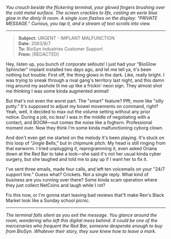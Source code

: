 *You crouch beside the flickering terminal, your gloved fingers brushing over the cold metal surface. The screen crackles to life, casting an eerie blue glow in the dimly lit room. A single icon flashes on the display: "PRIVATE MESSAGE." Curious, you tap it, and a stream of text scrolls into view.*

---

> **Subject:** URGENT - IMPLANT MALFUNCTION  
> **Date:** 2083/8/7  
> **To:** BioSyn Industries Customer Support  
> **From:** [REDACTED]  

Hey, listen up, you bunch of corporate sellouts! I just had your "BioGlow Sphincter" implant installed two days ago, and let me tell ya, it's been nothing but trouble. First off, the thing glows in the dark. Like, really bright. I was trying to sneak through a rival gang's territory last night, and this damn ring around my asshole lit me up like a frickin' neon sign. They almost shot me thinking I was some kinda augmented animal!

But that's not even the worst part. The "smart" feature? Pfft, more like "silly putty." It's supposed to adjust my bowel movements on command, right? Yeah, well, it decided to max out the volume setting without any prior notice. During a job, no less! I was in the middle of negotiating with a contact, and BOOM—out comes the noise like a foghorn. Professional moment over. Now they think I'm some kinda malfunctioning cyborg clown.

And don't even get me started on the melody it's been playing. It's stuck on this loop of "Jingle Bells," but in chipmunk pitch. My head is still ringing from that earworm. I tried unplugging it, reprogramming it, even asked Oriana down at the Red Bar to take a look—she said it's not her usual kinda cyber surgery, but she laughed and told me to pay up if I want her to fix it.

I've sent three emails, made four calls, and left ten voicemails on your "24/7 support line." Guess what? Crickets. Not a single reply. What kind of business are you running over there? Some kinda scam operation where they just collect NetCoins and laugh while I rot?

Fix this now, or I'm gonna start leaving bad reviews that'll make Ren's Black Market look like a Sunday school picnic.

---

*The terminal falls silent as you exit the message. You glance around the room, wondering who left this digital mess behind. It could be one of the mercenaries who frequent the Red Bar, someone desperate enough to buy from BioSyn. Whatever their story, they sure knew how to leave a mark.*